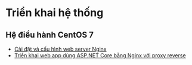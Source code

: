 # Triển khai hệ thống

## Hệ điều hành CentOS 7

- [Cài đặt và cấu hình web server Nginx](https://github.com/quyen0508/trienkhaihethong/blob/main/C%C3%A0i%20%C4%91%E1%BA%B7t%20WebServer%20Nginx/CentOS%207/C%C3%A0i%20%C4%91%E1%BA%B7t%20v%C3%A0%20c%E1%BA%A5u%20h%C3%ACnh%20Nginx.md)
- [Triển khai web app dùng ASP.NET Core bằng Nginx với proxy reverse](https://github.com/quyen0508/trienkhaihethong/blob/main/Tri%E1%BB%83n%20khai%20web%20app%20d%C3%B9ng%20ASP.NET%20Core%20b%E1%BA%B1ng%20Nginx%20v%E1%BB%9Bi%20reverse%20proxy/CentOS%207/Tri%E1%BB%83n%20khai%20web%20app%20d%C3%B9ng%20ASP.NET%20Core%20b%E1%BA%B1ng%20Nginx%20v%E1%BB%9Bi%20reverse%20proxy.md)
